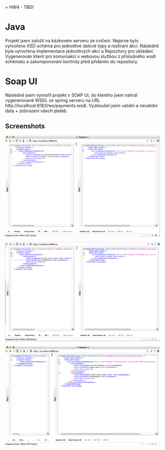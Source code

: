 = HW4 - TBD!

# Java

Projekt jsem založil na kázkovém serveru ze cvičení. Nejprve bylo vytvořeno XSD schéma pro jednotlivé datové typy a rozhraní akcí. Následně byla vytvořena implementace jednotlivých akcí a Repozitory pro ukládání. Vygenerován klient pro komuniakci s webovou službou z příslušného wsdl schématu a zakomponování kontroly před přidáním do repository.

# Soap UI

Následně jsem vytvořil projekt v SOAP UI, do kterého jsem nahrál vygenerované WSDL ze spring serveru na URL http://localhost:8183/ws/payments.wsdl. Vyzkoušel jsem validní a nevalidní data + zobrazení všech plateb.

## Screenshots

![failedAdd](screenshots/fail.png)

![successAdd](screenshots/success.png)

![listPayments](screenshots/listPayments.png)
